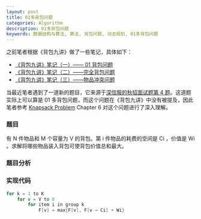 ```yaml
---
layout: post
title: 01多背包问题
categories: Algorithm
description: 01多背包问题
keywords: 数据结构与算法, 算法, 背包问题, 动态规划, 01多背包问题
---
```


之前笔者根据《背包九讲》做了一些笔记，具体如下：

- [《背包九讲》笔记（一）—— 01 背包问题](https://lpq29743.github.io/redant/algorithm/2017/08/21/Pack1/)
- [《背包九讲》笔记（二）——完全背包问题](https://lpq29743.github.io/redant/algorithm/2017/08/22/Pack2/)
- [《背包九讲》笔记（三）——物品冲突问题](https://lpq29743.github.io/redant/algorithm/2017/08/25/Pack3/)

当最近笔者遇到了一道新的题目，它来源于[深信服的秋招面试题第 4 题](https://www.nowcoder.com/discuss/116594?type=0&order=0&pos=22&page=1)。这道题实际上可以算是 01 多背包问题，而这个问题在《背包九讲》中没有被提及，因此笔者参考 [Knapsack Problem](http://www.or.deis.unibo.it/knapsack.html) Chapter 6 对这个问题进行了深入理解。

### 题目

有 N 件物品和 M 个容量为 V 的背包。第 i 件物品的耗费的空间是 Ci ，价值是 Wi 。求解将哪些物品装入背包可使背包价值总和最大。

### 题目分析



### 实现代码

```c
for k = 1 to K
	for v = V to 0
		for item i in group k
			F[v] = max{F[v], F[v − Ci] + Wi}
```